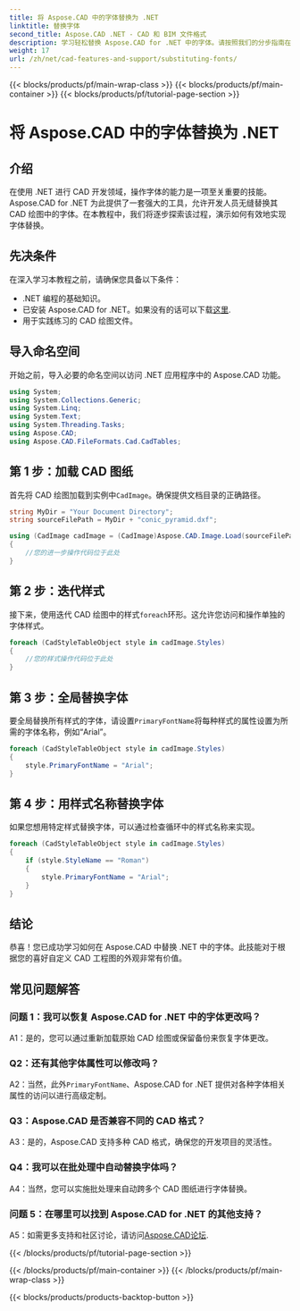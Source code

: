 ```yaml
---
title: 将 Aspose.CAD 中的字体替换为 .NET
linktitle: 替换字体
second_title: Aspose.CAD .NET - CAD 和 BIM 文件格式
description: 学习轻松替换 Aspose.CAD for .NET 中的字体。请按照我们的分步指南在 CAD 绘图中进行高效的字体自定义。
weight: 17
url: /zh/net/cad-features-and-support/substituting-fonts/
---
```


{{< blocks/products/pf/main-wrap-class >}}
{{< blocks/products/pf/main-container >}}
{{< blocks/products/pf/tutorial-page-section >}}

# 将 Aspose.CAD 中的字体替换为 .NET

## 介绍

在使用 .NET 进行 CAD 开发领域，操作字体的能力是一项至关重要的技能。 Aspose.CAD for .NET 为此提供了一套强大的工具，允许开发人员无缝替换其 CAD 绘图中的字体。在本教程中，我们将逐步探索该过程，演示如何有效地实现字体替换。

## 先决条件

在深入学习本教程之前，请确保您具备以下条件：

- .NET 编程的基础知识。
- 已安装 Aspose.CAD for .NET。如果没有的话可以下载[这里](https://releases.aspose.com/cad/net/).
- 用于实践练习的 CAD 绘图文件。

## 导入命名空间

开始之前，导入必要的命名空间以访问 .NET 应用程序中的 Aspose.CAD 功能。

```csharp
using System;
using System.Collections.Generic;
using System.Linq;
using System.Text;
using System.Threading.Tasks;
using Aspose.CAD;
using Aspose.CAD.FileFormats.Cad.CadTables;
```

## 第 1 步：加载 CAD 图纸

首先将 CAD 绘图加载到实例中`CadImage`。确保提供文档目录的正确路径。

```csharp
string MyDir = "Your Document Directory";
string sourceFilePath = MyDir + "conic_pyramid.dxf";

using (CadImage cadImage = (CadImage)Aspose.CAD.Image.Load(sourceFilePath))
{
    //您的进一步操作代码位于此处
}
```

## 第 2 步：迭代样式

接下来，使用迭代 CAD 绘图中的样式`foreach`环形。这允许您访问和操作单独的字体样式。

```csharp
foreach (CadStyleTableObject style in cadImage.Styles)
{
    //您的样式操作代码位于此处
}
```

## 第 3 步：全局替换字体

要全局替换所有样式的字体，请设置`PrimaryFontName`将每种样式的属性设置为所需的字体名称，例如“Arial”。

```csharp
foreach (CadStyleTableObject style in cadImage.Styles)
{
    style.PrimaryFontName = "Arial";
}
```

## 第 4 步：用样式名称替换字体

如果您想用特定样式替换字体，可以通过检查循环中的样式名称来实现。

```csharp
foreach (CadStyleTableObject style in cadImage.Styles)
{
    if (style.StyleName == "Roman")
    {
        style.PrimaryFontName = "Arial";
    }
}
```

## 结论

恭喜！您已成功学习如何在 Aspose.CAD 中替换 .NET 中的字体。此技能对于根据您的喜好自定义 CAD 工程图的外观非常有价值。

## 常见问题解答

### 问题 1：我可以恢复 Aspose.CAD for .NET 中的字体更改吗？

A1：是的，您可以通过重新加载原始 CAD 绘图或保留备份来恢复字体更改。

### Q2：还有其他字体属性可以修改吗？

A2：当然，此外`PrimaryFontName`、Aspose.CAD for .NET 提供对各种字体相关属性的访问以进行高级定制。

### Q3：Aspose.CAD 是否兼容不同的 CAD 格式？

A3：是的，Aspose.CAD 支持多种 CAD 格式，确保您的开发项目的灵活性。

### Q4：我可以在批处理中自动替换字体吗？

A4：当然，您可以实施批处理来自动跨多个 CAD 图纸进行字体替换。

### 问题 5：在哪里可以找到 Aspose.CAD for .NET 的其他支持？

 A5：如需更多支持和社区讨论，请访问[Aspose.CAD论坛](https://forum.aspose.com/c/cad/19).


{{< /blocks/products/pf/tutorial-page-section >}}

{{< /blocks/products/pf/main-container >}}
{{< /blocks/products/pf/main-wrap-class >}}

{{< blocks/products/products-backtop-button >}}
